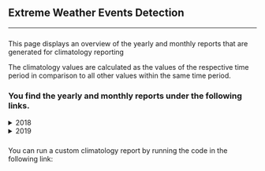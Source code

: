 <h2>Extreme Weather Events Detection</h2>

<hr />

<h3></h3>
<p>This page displays an overview of the yearly and monthly reports that are generated for climatology reporting </p>
<p>The climatology values are calculated as the values of the respective time period in comparison to all other values within the same time period. </p>

<h3>You find the yearly and monthly reports under the following links.</h3>

<details> <summary> 2018 </summary> 
<p><a href="./2018.md">2018.md</a></p>

 </details>

<details> <summary> 2019 </summary> 
<p><a href="./2019.md">2019.md</a></p>
<details> <summary> 12 </summary> 
 <br/> <p><a href="./2019_12.md">2019_12.md</a></p> 
 </details>
 </details>

<h3></h3>
<p>You can run a custom climatology report by running the code in the following link: </p>

